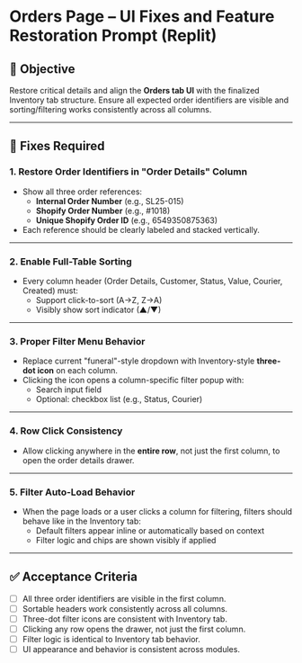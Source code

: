 
# Orders Page – UI Fixes and Feature Restoration Prompt (Replit)

## 🎯 Objective

Restore critical details and align the **Orders tab UI** with the finalized Inventory tab structure. Ensure all expected order identifiers are visible and sorting/filtering works consistently across all columns.

---

## 🔁 Fixes Required

### 1. Restore Order Identifiers in "Order Details" Column
- Show all three order references:
  - **Internal Order Number** (e.g., SL25-015)
  - **Shopify Order Number** (e.g., #1018)
  - **Unique Shopify Order ID** (e.g., 6549350875363)
- Each reference should be clearly labeled and stacked vertically.

---

### 2. Enable Full-Table Sorting
- Every column header (Order Details, Customer, Status, Value, Courier, Created) must:
  - Support click-to-sort (A→Z, Z→A)
  - Visibly show sort indicator (▲/▼)

---

### 3. Proper Filter Menu Behavior
- Replace current "funeral"-style dropdown with Inventory-style **three-dot icon** on each column.
- Clicking the icon opens a column-specific filter popup with:
  - Search input field
  - Optional: checkbox list (e.g., Status, Courier)

---

### 4. Row Click Consistency
- Allow clicking anywhere in the **entire row**, not just the first column, to open the order details drawer.

---

### 5. Filter Auto-Load Behavior
- When the page loads or a user clicks a column for filtering, filters should behave like in the Inventory tab:
  - Default filters appear inline or automatically based on context
  - Filter logic and chips are shown visibly if applied

---

## ✅ Acceptance Criteria

- [ ] All three order identifiers are visible in the first column.
- [ ] Sortable headers work consistently across all columns.
- [ ] Three-dot filter icons are consistent with Inventory tab.
- [ ] Clicking any row opens the drawer, not just the first column.
- [ ] Filter logic is identical to Inventory tab behavior.
- [ ] UI appearance and behavior is consistent across modules.
